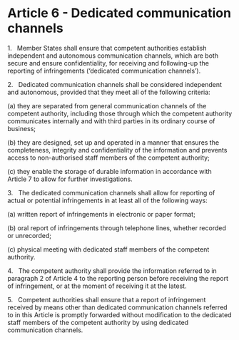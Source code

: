 # Article 6 - Dedicated communication channels


1.   Member States shall ensure that competent authorities establish independent and autonomous communication channels, which are both secure and ensure confidentiality, for receiving and following-up the reporting of infringements (‘dedicated communication channels’).

2.   Dedicated communication channels shall be considered independent and autonomous, provided that they meet all of the following criteria:

(a) they are separated from general communication channels of the competent authority, including those through which the competent authority communicates internally and with third parties in its ordinary course of business;

(b) they are designed, set up and operated in a manner that ensures the completeness, integrity and confidentiality of the information and prevents access to non-authorised staff members of the competent authority;

(c) they enable the storage of durable information in accordance with Article 7 to allow for further investigations.

3.   The dedicated communication channels shall allow for reporting of actual or potential infringements in at least all of the following ways:

(a) written report of infringements in electronic or paper format;

(b) oral report of infringements through telephone lines, whether recorded or unrecorded;

(c) physical meeting with dedicated staff members of the competent authority.

4.   The competent authority shall provide the information referred to in paragraph 2 of Article 4 to the reporting person before receiving the report of infringement, or at the moment of receiving it at the latest.

5.   Competent authorities shall ensure that a report of infringement received by means other than dedicated communication channels referred to in this Article is promptly forwarded without modification to the dedicated staff members of the competent authority by using dedicated communication channels.
